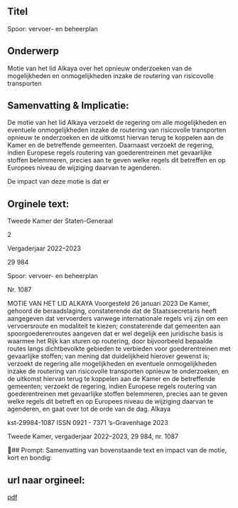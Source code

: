 ## Titel
Spoor: vervoer- en beheerplan
## Onderwerp
Motie van het lid Alkaya over het opnieuw onderzoeken van de mogelijkheden en onmogelijkheden inzake de routering van risicovolle transporten
## Samenvatting & Implicatie:

De motie van het lid Alkaya verzoekt de regering om alle mogelijkheden en eventuele onmogelijkheden inzake de routering van risicovolle transporten opnieuw te onderzoeken en de uitkomst hiervan terug te koppelen aan de Kamer en de betreffende gemeenten. Daarnaast verzoekt de regering, indien Europese regels routering van goederentreinen met gevaarlijke stoffen belemmeren, precies aan te geven welke regels dit betreffen en op Europees niveau de wijziging daarvan te agenderen.

De impact van deze motie is dat er
## Orginele text:


Tweede Kamer der Staten-Generaal

2

Vergaderjaar 2022–2023

29 984

Spoor: vervoer- en beheerplan

Nr. 1087

MOTIE VAN HET LID ALKAYA
Voorgesteld 26 januari 2023
De Kamer,
gehoord de beraadslaging,
constaterende dat de Staatssecretaris heeft aangegeven dat vervoerders
vanwege internationale regels vrij zijn om een vervoersroute en modaliteit
te kiezen;
constaterende dat gemeenten aan spoorgoederenroutes aangeven dat er
wel degelijk een juridische basis is waarmee het Rijk kan sturen op
routering, door bijvoorbeeld bepaalde routes langs dichtbevolkte
gebieden te verbieden voor goederentreinen met gevaarlijke stoffen;
van mening dat duidelijkheid hierover gewenst is;
verzoekt de regering alle mogelijkheden en eventuele onmogelijkheden
inzake de routering van risicovolle transporten opnieuw te onderzoeken,
en de uitkomst hiervan terug te koppelen aan de Kamer en de betreffende
gemeenten;
verzoekt de regering, indien Europese regels routering van goederentreinen met gevaarlijke stoffen belemmeren, precies aan te geven welke
regels dit betreft en op Europees niveau de wijziging daarvan te
agenderen,
en gaat over tot de orde van de dag.
Alkaya

kst-29984-1087
ISSN 0921 - 7371
’s-Gravenhage 2023

Tweede Kamer, vergaderjaar 2022–2023, 29 984, nr. 1087

## Prompt:
Samenvatting van bovenstaande text en impact van de motie, kort en bondig:

## url naar orgineel:
[pdf](https://gegevensmagazijn.tweedekamer.nl/OData/v4/2.0/Document(fb24a3fb-9895-4db4-83ca-2188d6493015)/resource)
